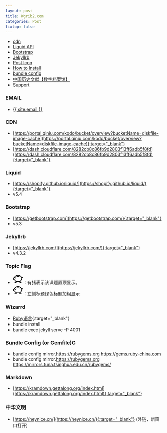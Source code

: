 ```yaml
---
layout: post
title: Wgrib2.com
categories: Post
fixtop: false
---
```


<!--TOC-->
- [cdn](#cdn)
- [Liquid API](#liquid-api)
- [Bootstrap](#bootstrap)
- [Jekyllrb](#jekyllrb)
- [Post Icon](#post-icon)
- [How to Install](#how-to-install)
- [bundle config](#bundle-config)
- [中国历史文献【数字档案馆】](#)
- [Support](#support)
<!--/TOC-->

### EMAIL
 - <a class="u-email" href="mailto:{{ site.email }}">{{ site.email }}</a>

### CDN
 - [https://portal.qiniu.com/kodo/bucket/overview?bucketName=diskfile-image-cache](https://portal.qiniu.com/kodo/bucket/overview?bucketName=diskfile-image-cache){:target="_blank"}
 - [https://dash.cloudflare.com/8282cb8c86fb9d2803f13ff6adb5f8fd](https://dash.cloudflare.com/8282cb8c86fb9d2803f13ff6adb5f8fd){:target="_blank"}

### Liquid
  - [https://shopify.github.io/liquid/](https://shopify.github.io/liquid/){:target="_blank"}
  - v5.4

### Bootstrap
 - [https://getbootstrap.com](https://getbootstrap.com/){:target="_blank"}
 - v5.3

### Jekyllrb
 - [https://jekyllrb.com/](https://jekyllrb.com/){:target="_blank"}
 - v4.3.2

### Topic Flag
- <img src="/assets/piggy.svg" class="fw-bold text-danger" title="该课题已置顶">：有猪表示该课题置顶显示。
- <img src="/assets/piggy.svg" class="fw-bold text-danger" title="该课题已置顶">：左侧标题<span class="fw-bold text-success">绿色标题加粗</span>显示

### Wizarrd
  - [Ruby语言](https://www.ruby-lang.org/en/){:target="_blank"}
  - bundle install
  - bundle exec jekyll serve <span class="text-danger">-P 4001</span>

### Bundle Config (or Gemfile)G
- bundle config mirror.https://rubygems.org https://gems.ruby-china.com
- bundle config mirror.https://rubygems.org https://mirrors.tuna.tsinghua.edu.cn/rubygems/

### Markdown
- [https://kramdown.gettalong.org/index.html](https://kramdown.gettalong.org/index.html){:target="_blank"}


### 中华文明
- [https://heynice.cn/](https://heynice.cn/){:target="_blank"} (外链，新窗口打开)